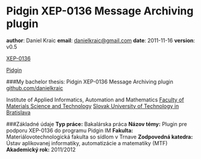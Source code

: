 Pidgin XEP-0136 Message Archiving plugin
========================================

**author**: Daniel Kraic
**email**: danielkraic@gmail.com
**date**: 2011-11-16
**version**: v0.5

[XEP-0136](http://xmpp.org/extensions/xep-0136.html)

[Pidgin](http://pidgin.im)

###My bachelor thesis:
Pidgin XEP-0136 Message Archiving plugin
[github.com/danielkraic](https://github.com/danielkraic/Pidgin-XEP-0136-plugin)

Institute of Applied Informatics, Automation and Mathematics 
[Faculty of Materials Science and Technology](http://www.mtf.stuba.sk)
[Slovak University of Technology in Bratislava](http://www.stuba.sk)

###Základné údaje
**Typ práce:** Bakalárska práca
**Názov témy:** Plugin pre podporu XEP-0136 do programu Pidgin IM
**Fakulta:** Materiálovotechnologická fakulta so sídlom v Trnave
**Zodpovedná katedra:** Ústav aplikovanej informatiky, automatizácie a matematiky (MTF)
**Akademický rok:** 2011/2012
